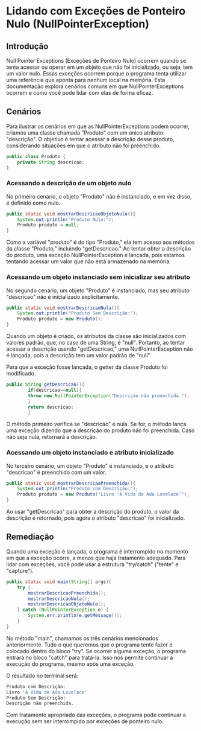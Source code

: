 # Lidando com Exceções de Ponteiro Nulo (NullPointerException)

## Introdução
Null Pointer Exceptions (Exceções de Ponteiro Nulo) ocorrem quando se tenta acessar ou operar em um objeto que não foi
inicializado, ou seja, tem um valor nulo. 
Essas exceções ocorrem porque o programa tenta utilizar uma referência que aponta para nenhum local na memória. 
Esta documentação explora cenários comuns em que NullPointerExceptions ocorrem e como você pode lidar com elas de forma eficaz.

## Cenários

Para ilustrar os cenários em que as NullPointerExceptions podem ocorrer, criamos uma classe chamada "Produto" com um único atributo: "descrição".
O objetivo é tentar acessar a descrição desse produto, considerando situações em que o atributo não foi preenchido.

```java
public class Produto {
    private String descricao;
}
```

### Acessando a descrição de um objeto nulo

No primeiro cenário, o objeto "Produto" não é instanciado, e em vez disso, é definido como nulo.

```java
public static void mostrarDescricaoObjetoNulo(){
    System.out.println("Produto Nulo:");
    Produto produto = null;
}
```

Como a variável "produto" é do tipo "Produto," ela tem acesso aos métodos da classe "Produto," incluindo "getDescricao." 
Ao tentar obter a descrição do produto, uma exceção NullPointerException é lançada, pois estamos tentando acessar um valor que não está armazenado na memória.

### Acessando um objeto instanciado sem inicializar seu atributo

No segundo cenário, um objeto "Produto" é instanciado, mas seu atributo "descricao" não é inicializado explicitamente.

```java
public static void mostrarDescricaoNula(){
    System.out.println("Produto Sem Descrição:");
    Produto produto = new Produto();
}
```

Quando um objeto é criado, os atributos da classe são inicializados com valores padrão, que, no caso de uma String, 
é "null". Portanto, ao tentar acessar a descrição usando "getDescricao," uma NullPointerException não é lançada, 
pois a descrição tem um valor padrão de "null".

Para que a exceção fosse lançada, o getter da classe Produto foi modificado.

```java
public String getDescricao(){
        if(descricao==null){
        throw new NullPointerException("Descrição não preenchida.");
        }
        return descricao;
        }
```

O método primeiro verifica se "descricao" é nula. Se for, o método lança uma exceção dizendo que a descrição do
produto não foi preenchida. Caso não seja nula, retornará a descrição.

### Acessando um objeto instanciado e atributo inicializado

No terceiro cenário, um objeto "Produto" é instanciado, e o atributo "descricao" é preenchido com um valor.

```java
public static void mostrarDescricaoPreenchida(){
    System.out.println("Produto com Descrição:");
    Produto produto = new Produto("Livro 'A Vida de Ada Lovelace'");
}
```

Ao usar "getDescricao" para obter a descrição do produto, o valor da descrição é retornado, pois agora o atributo "descricao" foi inicializado.

## Remediação

Quando uma exceção é lançada, o programa é interrompido no momento em que a exceção ocorre, a menos que haja tratamento adequado. Para lidar com exceções, você pode usar a estrutura "try/catch" ("tente" e "capture").

```java
public static void main(String[] args){
    try {
        mostrarDescricaoPreenchida();
        mostrarDescricaoNula();
        mostrarDescricaoObjetoNulo();
    } catch (NullPointerException e) {
        System.err.println(e.getMessage());
    }
}
```

No método "main", chamamos os três cenários mencionados anteriormente. Tudo o que queremos que o programa tente 
fazer é colocado dentro do bloco "try". Se ocorrer alguma exceção, o programa entrará no bloco "catch" para tratá-la.
Isso nos permite continuar a execução do programa, mesmo após uma exceção.

O resultado no terminal será:

```bash
Produto com Descrição:
Livro 'A Vida de Ada Lovelace'
Produto Sem Descrição:
Descrição não preenchida.
```

Com tratamento apropriado das exceções, o programa pode continuar a execução sem ser interrompido por exceções de ponteiro nulo.
